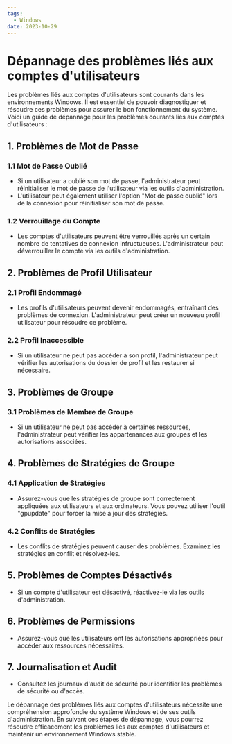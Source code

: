 ```yaml
---
tags:
  - Windows
date: 2023-10-29
---
```

# Dépannage des problèmes liés aux comptes d'utilisateurs

Les problèmes liés aux comptes d'utilisateurs sont courants dans les environnements Windows. Il est essentiel de pouvoir diagnostiquer et résoudre ces problèmes pour assurer le bon fonctionnement du système. Voici un guide de dépannage pour les problèmes courants liés aux comptes d'utilisateurs :

## 1. Problèmes de Mot de Passe

### 1.1 Mot de Passe Oublié

- Si un utilisateur a oublié son mot de passe, l'administrateur peut réinitialiser le mot de passe de l'utilisateur via les outils d'administration.
- L'utilisateur peut également utiliser l'option "Mot de passe oublié" lors de la connexion pour réinitialiser son mot de passe.

### 1.2 Verrouillage du Compte

- Les comptes d'utilisateurs peuvent être verrouillés après un certain nombre de tentatives de connexion infructueuses. L'administrateur peut déverrouiller le compte via les outils d'administration.

## 2. Problèmes de Profil Utilisateur

### 2.1 Profil Endommagé

- Les profils d'utilisateurs peuvent devenir endommagés, entraînant des problèmes de connexion. L'administrateur peut créer un nouveau profil utilisateur pour résoudre ce problème.

### 2.2 Profil Inaccessible

- Si un utilisateur ne peut pas accéder à son profil, l'administrateur peut vérifier les autorisations du dossier de profil et les restaurer si nécessaire.

## 3. Problèmes de Groupe

### 3.1 Problèmes de Membre de Groupe

- Si un utilisateur ne peut pas accéder à certaines ressources, l'administrateur peut vérifier les appartenances aux groupes et les autorisations associées.

## 4. Problèmes de Stratégies de Groupe

### 4.1 Application de Stratégies

- Assurez-vous que les stratégies de groupe sont correctement appliquées aux utilisateurs et aux ordinateurs. Vous pouvez utiliser l'outil "gpupdate" pour forcer la mise à jour des stratégies.

### 4.2 Conflits de Stratégies

- Les conflits de stratégies peuvent causer des problèmes. Examinez les stratégies en conflit et résolvez-les.

## 5. Problèmes de Comptes Désactivés

- Si un compte d'utilisateur est désactivé, réactivez-le via les outils d'administration.

## 6. Problèmes de Permissions

- Assurez-vous que les utilisateurs ont les autorisations appropriées pour accéder aux ressources nécessaires.

## 7. Journalisation et Audit

- Consultez les journaux d'audit de sécurité pour identifier les problèmes de sécurité ou d'accès.

Le dépannage des problèmes liés aux comptes d'utilisateurs nécessite une compréhension approfondie du système Windows et de ses outils d'administration. En suivant ces étapes de dépannage, vous pourrez résoudre efficacement les problèmes liés aux comptes d'utilisateurs et maintenir un environnement Windows stable.

